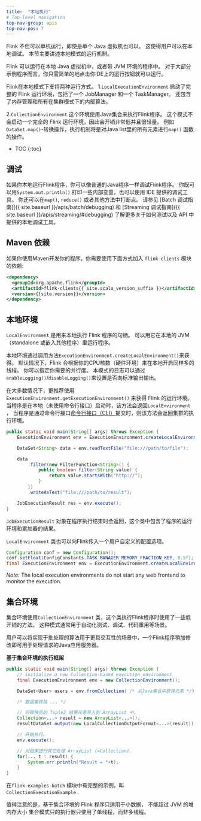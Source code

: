 ```yaml
---
title:  "本地执行"
# Top-level navigation
top-nav-group: apis
top-nav-pos: 7
---
```

<!--
Licensed to the Apache Software Foundation (ASF) under one
or more contributor license agreements.  See the NOTICE file
distributed with this work for additional information
regarding copyright ownership.  The ASF licenses this file
to you under the Apache License, Version 2.0 (the
"License"); you may not use this file except in compliance
with the License.  You may obtain a copy of the License at

  http://www.apache.org/licenses/LICENSE-2.0

Unless required by applicable law or agreed to in writing,
software distributed under the License is distributed on an
"AS IS" BASIS, WITHOUT WARRANTIES OR CONDITIONS OF ANY
KIND, either express or implied.  See the License for the
specific language governing permissions and limitations
under the License.
-->

Flink 不但可以单机运行，即使是单个 Java 虚拟机也可以。
这使得用户可以在本地调试。
本节主要讲述本地模式的运行机制。

Flink 可以运行在本地 Java 虚拟机中，或者带 JVM 环境的程序中。
对于大部分示例程序而言，你只需简单的地点击你IDE上的运行按钮就可以运行。

Flink在本地模式下支持两种运行方式。
1.`LocalExecutionEnvironment`  启动了完整的 Flink 运行环境，包括了一个 JobManager 和一个 TaskManager。
还包含了内存管理和所有在集群模式下的内部算法。

2.`CollectionEnvironment` 这个环境使用Java集合来执行Flink程序。
这个模式不会启动一个完全的 Flink 运行环境，因此会开销非常低并且很轻量。
例如 `DataSet.map()`-转换操作，执行机制将是对Java list里的所有元素进行`map()` 函数的操作。

* TOC
{:toc}


## 调试

如果你本地运行Flink程序，你可以像普通的Java程序一样调试Flink程序。
你既可以用`System.out.println()` 打印一些内部变量，也可以使用 IDE 提供的调试工具。
你还可以在`map()`, `reduce()` 或者其他方法中打断点。
请参见 [Batch 调试指南]({{ site.baseurl }}/apis/batch/debugging) 和 
[Streaming 调试指南]({{ site.baseurl }}/apis/streaming/#debugging) 
了解更多关于如何测试以及 API 中提供的本地调试工具。

## Maven 依赖

如果你使用Maven开发你的程序，你需要使用下面方式加入 `flink-clients` 模块的依赖:

~~~xml
<dependency>
  <groupId>org.apache.flink</groupId>
  <artifactId>flink-clients{{ site.scala_version_suffix }}</artifactId>
  <version>{{site.version}}</version>
</dependency>
~~~

## 本地环境

 `LocalEnvironment` 是用来本地执行 Flink 程序的句柄。
可以用它在本地的 JVM （standalone 或嵌入其他程序）里运行程序。

本地环境通过调用方法`ExecutionEnvironment.createLocalEnvironment()`来获得。
默认情况下，Flink 会根据你的CPU核数（硬件环境）来在本地开启同样多的线程。
你可以指定你需要的并行度。
本模式的日志可以通过`enableLogging()`/`disableLogging()`来设置是否向标准输出输出。

在大多数情况下，更推荐使用`ExecutionEnvironment.getExecutionEnvironment()` 来获得 Flink 的运行环境。
当程序是在本地（未使用命令行接口）启动时，该方法会返回`LocalEnvironment` ，
当程序是通过命令行接口[命令行接口（CLI）](cli.html)提交时，则该方法会返回集群的执行环境。

~~~java
public static void main(String[] args) throws Exception {
    ExecutionEnvironment env = ExecutionEnvironment.createLocalEnvironment();

    DataSet<String> data = env.readTextFile("file:///path/to/file");

    data
        .filter(new FilterFunction<String>() {
            public boolean filter(String value) {
                return value.startsWith("http://");
            }
        })
        .writeAsText("file:///path/to/result");

    JobExecutionResult res = env.execute();
}
~~~

`JobExecutionResult` 对象在程序执行结束时会返回，这个类中包含了程序的运行环境和累加器的结果。

`LocalEnvironment` 类也可以向Flink传入一个用户自定义的配置选项。

~~~java
Configuration conf = new Configuration();
conf.setFloat(ConfigConstants.TASK_MANAGER_MEMORY_FRACTION_KEY, 0.5f);
final ExecutionEnvironment env = ExecutionEnvironment.createLocalEnvironment(conf);
~~~

*Note:* The local execution environments do not start any web frontend to monitor the execution.

## 集合环境

集合环境使用`CollectionEnvironment` 类，这个类执行Flink程序时使用了一些低开销的方法。
这种模式通常用于自动化测试、调试、代码重用等场景。

用户可以将实现于批处理的算法用于更具交互性的场景中，一个Flink程序稍加修改即可用于处理请求的Java应用服务器。

**基于集合环境的执行框架**

~~~java
public static void main(String[] args) throws Exception {
    // initialize a new Collection-based execution environment
    final ExecutionEnvironment env = new CollectionEnvironment();

    DataSet<User> users = env.fromCollection( /* 从Java集合中获得元素 */);

    /* 数据集转换 ... */

    // 将转换后的 Tuple2 结果元素导入到 ArrayList 中。
    Collection<...> result = new ArrayList<...>();
    resultDataSet.output(new LocalCollectionOutputFormat<...>(result));

    // 开始执行。
    env.execute();

    // 对结果进行其它处理 ArrayList (=Collection).
    for(... t : result) {
        System.err.println("Result = "+t);
    }
}
~~~

在`flink-examples-batch` 模块中有完整的示例，叫 `CollectionExecutionExample` .

值得注意的是，基于集合环境的 Flink 程序只适用于小数据， 不能超过 JVM 的堆内存大小
集合模式只的执行器只使用了单线程，而非多线程。
